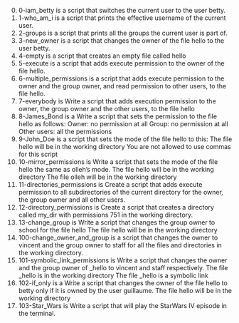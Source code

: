 0. 0-iam_betty is a script that switches the current user to the user betty.
1. 1-who_am_i is a script that prints the effective username of the current user.
2. 2-groups is a script that prints all the groups the current user is part of.
3. 3-new_owner is a script that changes the owner of the file hello to the user betty.
4. 4-empty is a script that creates an empty file called hello
5. 5-execute is a script that adds execute permission to the owner of the file hello.
6. 6-multiple_permissions is a script that adds execute permission to the owner and the group owner, and read permission to other users, to the file hello.
7. 7-everybody is Write a script that adds execution permission to the owner, the group owner and the other users, to the file hello
8. 8-James_Bond is a Write a script that sets the permission to the file hello as follows:
Owner: no permission at all
Group: no permission at all
Other users: all the permissions
9. 9-John_Doe is a script that sets the mode of the file hello to this:
The file hello will be in the working directory
You are not allowed to use commas for this script
10. 10-mirror_permissions is Write a script that sets the mode of the file hello the same as olleh’s mode.
The file hello will be in the working directory
The file olleh will be in the working directory
11. 11-directories_permissions is Create a script that adds execute permission to all subdirectories of the current directory for the owner, the group owner and all other users.
12. 12-directory_permissions is Create a script that creates a directory called my_dir with permissions 751 in the working directory.
13. 13-change_group is Write a script that changes the group owner to school for the file hello
The file hello will be in the working directory
14. 100-change_owner_and_group is a script that changes the owner to vincent and the group owner to staff for all the files and directories in the working directory.
15. 101-symbolic_link_permissions is Write a script that changes the owner and the group owner of _hello to vincent and staff respectively.
The file _hello is in the working directory
The file _hello is a symbolic link
16. 102-if_only is a Write a script that changes the owner of the file hello to betty only if it is owned by the user guillaume.
The file hello will be in the working directory
17. 103-Star_Wars is Write a script that will play the StarWars IV episode in the terminal.

